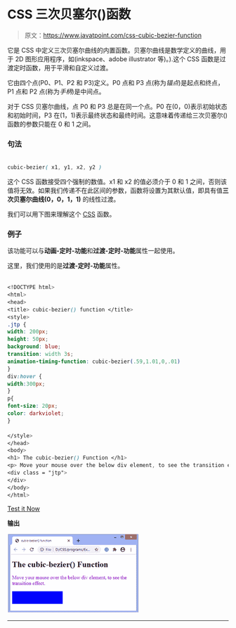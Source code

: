 # CSS 三次贝塞尔()函数

> 原文：<https://www.javatpoint.com/css-cubic-bezier-function>

它是 CSS 中定义三次贝塞尔曲线的内置函数。贝塞尔曲线是数学定义的曲线，用于 2D 图形应用程序，如(inkspace、adobe illustrator 等)。).这个 CSS 函数是过渡定时函数，用于平滑和自定义过渡。

它由四个点(P0、P1、P2 和 P3)定义。P0 点和 P3 点(称为*锚点*)是起点和终点，P1 点和 P2 点(称为*手柄*)是中间点。

对于 CSS 贝塞尔曲线，点 P0 和 P3 总是在同一个点。P0 在(0，0)表示初始状态和初始时间，P3 在(1，1)表示最终状态和最终时间。这意味着传递给三次贝塞尔()函数的参数只能在 0 和 1 之间。

### 句法

```css

cubic-bezier( x1, y1, x2, y2 )

```

这个 CSS 函数接受四个强制的数值。x1 和 x2 的值必须介于 0 和 1 之间，否则该值将无效。如果我们传递不在此区间的参数，函数将设置为其默认值，即具有值**三次贝塞尔曲线(0，0，1，1)** 的线性过渡。

我们可以用下图来理解这个 [CSS](https://javatpoint.com/css-tutorial) 函数。

### 例子

该功能可以与**动画-定时-功能**和**过渡-定时-功能**属性一起使用。

这里，我们使用的是**过渡-定时-功能**属性。

```css

<!DOCTYPE html>
<html>
<head>
<title> cubic-bezier() function </title>
<style>
.jtp {
width: 200px;
height: 50px;
background: blue;
transition: width 3s;
animation-timing-function: cubic-bezier(.59,1.01,0,.01)
}
div:hover {
width:300px;
}
p{
font-size: 20px;
color: darkviolet;
}

</style>
</head>
<body>
<h1> The cubic-bezier() Function </h1>
<p> Move your mouse over the below div element, to see the transition effect. </p>
<div class = "jtp">
</div>
</body>
</html>

```

[Test it Now](https://www.javatpoint.com/oprweb/test.jsp?filename=css-cubic-bezier-function)

**输出**

![CSS cubic-bezier() function](img/11b8ffcf0be4a072c445bf39910a12cd.png)

* * *